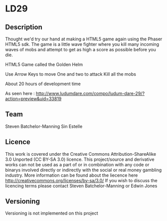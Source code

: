 LD29
=======

Description
--------
Thought we'd try our hand at making a HTML5 game again using the Phaser HTML5 sdk. The game is a little wave fighter where you kill many incoming waves of mobs and attempt to get as high a score as possible before you die. 

HTML5 Game called the Golden Helm

Use Arrow Keys to move 
One and two to attack
Kill all the mobs

About 20 hours of development time

As seen here : http://www.ludumdare.com/compo/ludum-dare-29/?action=preview&uid=33819

Team
--------
Steven Batchelor-Manning
Sin Estelle

Licence
--------
This work is covered under the Creative Commons Attribution-ShareAlike 3.0 Unported (CC BY-SA 3.0) licence.
This project/source and derivative works can not be used as a part of or in combination with any code or
binarys involved directly or indirectly with the social or real money gambling industry.
More information can be found about the liecence here http://creativecommons.org/licenses/by-sa/3.0/
If you wish to discuss the licencing terms please contact Steven Batchelor-Manning or Edwin Jones

Versioning
--------
Versioning is not implemented on this project